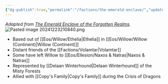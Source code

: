 ```yaml
---
{"dg-publish":true,"permalink":"/factions/the-emerald-enclave/","updated":"2024-12-24T23:03:00.553-05:00"}
---
```


*Adapted from [The Emerald Enclave of the Forgotten Realms](https://forgottenrealms.fandom.com/wiki/Emerald_Enclave).*
![Pasted image 20241223210840.png](/img/user/Images/Pasted%20image%2020241223210840.png)
- Based out of [[Eos/Willow/Ethelia\|Ethelia]] in [[Eos/Willow/Willow (Continent)\|Willow (Continent)]]
- Distant friends of the [[Factions/Volamtar\|Volamtar]] 
- Some have left Willow to [[Eos/Ellesion/Naxos & Natras\|Naxos & Natras]]
- Represented by [[Delaan Winterhound\|Delaan Winterhound]] of the Misty Forests
- Allied with [[Copy's Family\|Copy's Family]] during the Crisis of Dragons
